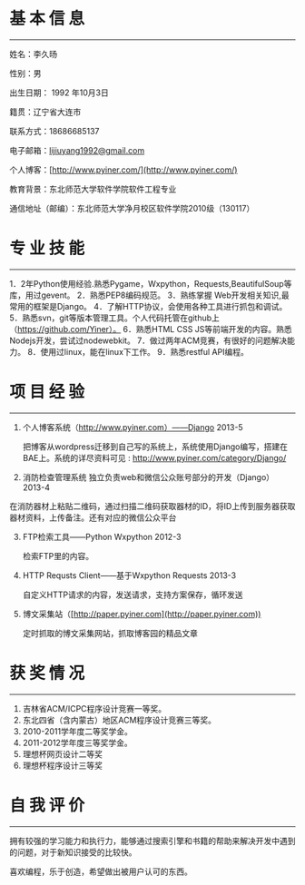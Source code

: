 #  基  本  信  息  #

----------

姓名：李久旸
                   
性别：男 


出生日期： 1992 年10月3日  
        
籍贯：辽宁省大连市        
      
联系方式：18686685137

电子邮箱：lijiuyang1992@gmail.com

个人博客：[http://www.pyiner.com/](http://www.pyiner.com/)

教育背景：东北师范大学软件学院软件工程专业  

通信地址（邮编）：东北师范大学净月校区软件学院2010级（130117）

# 专  业  技  能 #


----------
1．2年Python使用经验.熟悉Pygame，Wxpython，Requests,BeautifulSoup等库，用过gevent。
2．熟悉PEP8编码规范。
3．熟练掌握 Web开发相关知识,最常用的框架是Django。
4．了解HTTP协议，会使用各种工具进行抓包和调试。
5．熟悉svn，git等版本管理工具。个人代码托管在github上（https://github.com/Yiner）。
6．熟悉HTML CSS JS等前端开发的内容。熟悉Nodejs开发，尝试过nodewebkit。
7．做过两年ACM竞赛，有很好的问题解决能力。
8．使用过linux，能在linux下工作。
9．熟悉restful API编程。



# 项  目  经  验 #
---------- 
1. 个人博客系统（http://www.pyiner.com）——Django   2013-5

    把博客从wordpress迁移到自己写的系统上，系统使用Django编写，搭建在BAE上。系统的详尽资料可见 : http://www.pyiner.com/category/Django/

2. 消防检查管理系统 独立负责web和微信公众账号部分的开发（Django） 2013-4

  在消防器材上粘贴二维码，通过扫描二维码获取器材的ID，将ID上传到服务器获取器材资料，上传备注。还有对应的微信公众平台

3. FTP检索工具——Python Wxpython 2012-3

    检索FTP里的内容。

4. HTTP Requsts Client——基于Wxpython  Requests 2013-3

    自定义HTTP请求的内容，发送请求，支持方案保存，循环发送

5. 博文采集站（[http://paper.pyiner.com](http://paper.pyiner.com))

     定时抓取的博文采集网站，抓取博客园的精品文章

# 获   奖   情   况 #

----------

1. 吉林省ACM/ICPC程序设计竞赛一等奖。   
1. 东北四省（含内蒙古）地区ACM程序设计竞赛三等奖。 
1. 2010-2011学年度二等奖学金。
1. 2011-2012学年度三等奖学金。
1. 理想杯网页设计二等奖
1. 理想杯程序设计三等奖

# 自   我   评   价 #
----------

拥有较强的学习能力和执行力，能够通过搜索引擎和书籍的帮助来解决开发中遇到的问题，对于新知识接受的比较快。

喜欢编程，乐于创造，希望做出被用户认可的东西。


